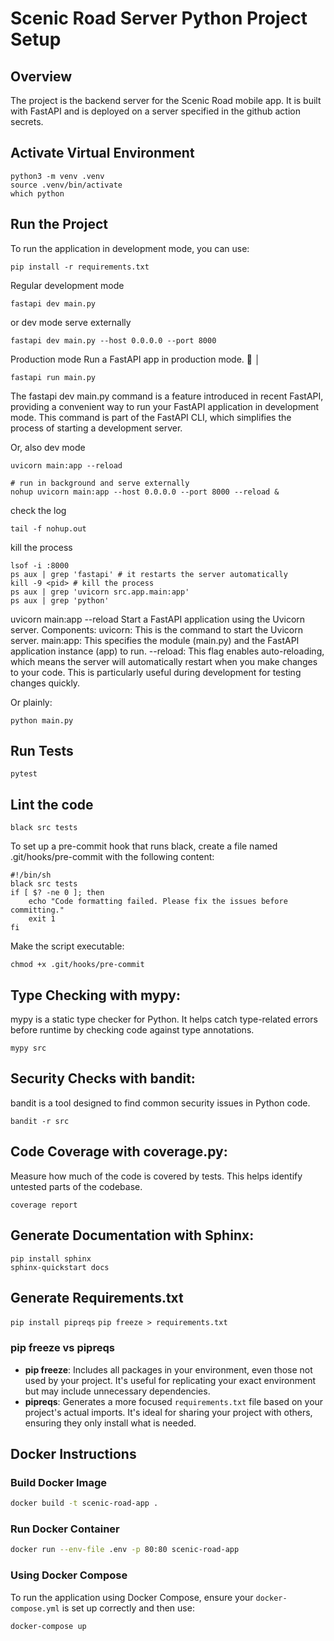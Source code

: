 # Scenic Road Server Python Project Setup

## Overview

The project is the backend server for the Scenic Road mobile app. It is built with FastAPI and is deployed on a server specified in the github action secrets.


## Activate Virtual Environment

```
python3 -m venv .venv
source .venv/bin/activate
which python
```

## Run the Project

To run the application in development mode, you can use:

```
pip install -r requirements.txt
```

Regular development mode
```
fastapi dev main.py
```
or dev mode serve externally
```
fastapi dev main.py --host 0.0.0.0 --port 8000
```

Production mode
Run a FastAPI app in production mode. 🚀              │
```
fastapi run main.py
```

The fastapi dev main.py command is a feature introduced in recent FastAPI, providing a convenient way to run your FastAPI application in development mode. This command is part of the FastAPI CLI, which simplifies the process of starting a development server.

Or, also dev mode
```
uvicorn main:app --reload

# run in background and serve externally
nohup uvicorn main:app --host 0.0.0.0 --port 8000 --reload &
```

check the log
```
tail -f nohup.out
```

kill the process
```
lsof -i :8000
ps aux | grep 'fastapi' # it restarts the server automatically
kill -9 <pid> # kill the process
ps aux | grep 'uvicorn src.app.main:app'
ps aux | grep 'python' 
```


uvicorn main:app --reload
Start a FastAPI application using the Uvicorn server.
Components:
uvicorn: This is the command to start the Uvicorn server.
main:app: This specifies the module (main.py) and the FastAPI application instance (app) to run.
--reload: This flag enables auto-reloading, which means the server will automatically restart when you make changes to your code. This is particularly useful during development for testing changes quickly.

Or plainly:
```
python main.py
```

## Run Tests

```
pytest
```

## Lint the code

```
black src tests
```


To set up a pre-commit hook that runs black, create a file named .git/hooks/pre-commit with the following content:

```
#!/bin/sh
black src tests
if [ $? -ne 0 ]; then
    echo "Code formatting failed. Please fix the issues before committing."
    exit 1
fi 
```

Make the script executable:

```
chmod +x .git/hooks/pre-commit
```

## Type Checking with mypy:
mypy is a static type checker for Python. It helps catch type-related errors before runtime by checking code against type annotations.

```
mypy src
```

## Security Checks with bandit:
bandit is a tool designed to find common security issues in Python code.

```
bandit -r src
```

## Code Coverage with coverage.py:

Measure how much of the code is covered by tests. This helps identify untested parts of the codebase.

```
coverage report
```

## Generate Documentation with Sphinx:
```
pip install sphinx
sphinx-quickstart docs
```

## Generate Requirements.txt


```pip install pipreqs```
```pip freeze > requirements.txt```



### pip freeze vs pipreqs

- **pip freeze**: Includes all packages in your environment, even those not used by your project. It's useful for replicating your exact environment but may include unnecessary dependencies.
- **pipreqs**: Generates a more focused `requirements.txt` file based on your project's actual imports. It's ideal for sharing your project with others, ensuring they only install what is needed.

## Docker Instructions

### Build Docker Image

```bash
docker build -t scenic-road-app .
```

### Run Docker Container

```bash
docker run --env-file .env -p 80:80 scenic-road-app
```

### Using Docker Compose

To run the application using Docker Compose, ensure your `docker-compose.yml` is set up correctly and then use:

```bash
docker-compose up
```